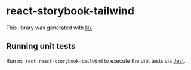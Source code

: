 # react-storybook-tailwind

This library was generated with [Nx](https://nx.dev).

## Running unit tests

Run `nx test react-storybook-tailwind` to execute the unit tests via [Jest](https://jestjs.io).
